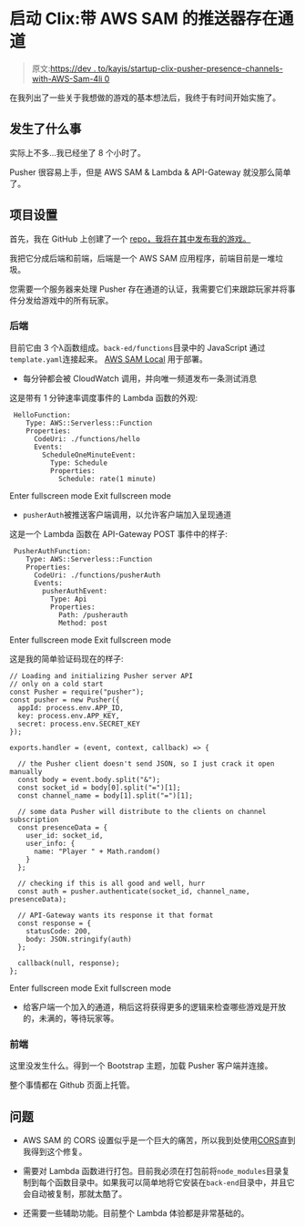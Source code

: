 # 启动 Clix:带 AWS SAM 的推送器存在通道

> 原文:[https://dev . to/kayis/startup-clix-pusher-presence-channels-with-AWS-Sam-4li 0](https://dev.to/kayis/startup-clix-pusher-presence-channels-with-aws-sam-4li0)

在我列出了一些关于我想做的游戏的基本想法后，我终于有时间开始实施了。

## 发生了什么事

实际上不多...我已经坐了 8 个小时了。

Pusher 很容易上手，但是 AWS SAM & Lambda & API-Gateway 就没那么简单了。

## 项目设置

首先，我在 GitHub 上创建了一个 [repo，我将在其中发布我的游戏。](https://github.com/kay-is/startup-clix)

我把它分成后端和前端，后端是一个 AWS SAM 应用程序，前端目前是一堆垃圾。

您需要一个服务器来处理 Pusher 存在通道的认证，我需要它们来跟踪玩家并将事件分发给游戏中的所有玩家。

### 后端

目前它由 3 个λ函数组成。`back-ed/functions`目录中的 JavaScript 通过`template.yaml`连接起来。 [AWS SAM Local](https://github.com/awslabs/aws-sam-local) 用于部署。

*   每分钟都会被 CloudWatch 调用，并向唯一频道发布一条测试消息

这是带有 1 分钟速率调度事件的 Lambda 函数的外观:

```
 HelloFunction:
    Type: AWS::Serverless::Function
    Properties:
      CodeUri: ./functions/hello
      Events:
        ScheduleOneMinuteEvent:
          Type: Schedule
          Properties:
            Schedule: rate(1 minute) 
```

Enter fullscreen mode Exit fullscreen mode

*   `pusherAuth`被推送客户端调用，以允许客户端加入呈现通道

这是一个 Lambda 函数在 API-Gateway POST 事件中的样子:

```
 PusherAuthFunction:
    Type: AWS::Serverless::Function
    Properties:
      CodeUri: ./functions/pusherAuth
      Events:
        pusherAuthEvent:
          Type: Api
          Properties:
            Path: /pusherauth
            Method: post 
```

Enter fullscreen mode Exit fullscreen mode

这是我的简单验证码现在的样子:

```
// Loading and initializing Pusher server API
// only on a cold start
const Pusher = require("pusher");
const pusher = new Pusher({
  appId: process.env.APP_ID,
  key: process.env.APP_KEY,
  secret: process.env.SECRET_KEY
});

exports.handler = (event, context, callback) => {

  // the Pusher client doesn't send JSON, so I just crack it open manually
  const body = event.body.split("&");
  const socket_id = body[0].split("=")[1];
  const channel_name = body[1].split("=")[1];

  // some data Pusher will distribute to the clients on channel subscription
  const presenceData = {
    user_id: socket_id,
    user_info: {
      name: "Player " + Math.random()
    }
  };

  // checking if this is all good and well, hurr
  const auth = pusher.authenticate(socket_id, channel_name, presenceData);

  // API-Gateway wants its response it that format
  const response = {
    statusCode: 200,
    body: JSON.stringify(auth)
  };

  callback(null, response);
}; 
```

Enter fullscreen mode Exit fullscreen mode

*   给客户端一个加入的通道，稍后这将获得更多的逻辑来检查哪些游戏是开放的，未满的，等待玩家等。

### 前端

这里没发生什么。得到一个 Bootstrap 主题，加载 Pusher 客户端并连接。

整个事情都在 Github 页面上托管。

## 问题

*   AWS SAM 的 CORS 设置似乎是一个巨大的痛苦，所以我到处使用[CORS](https://addons.mozilla.org/de/firefox/addon/cors-everywhere/)直到我得到这个修复。

*   需要对 Lambda 函数进行打包。目前我必须在打包前将`node_modules`目录复制到每个函数目录中。如果我可以简单地将它安装在`back-end`目录中，并且它会自动被复制，那就太酷了。

*   还需要一些辅助功能。目前整个 Lambda 体验都是非常基础的。